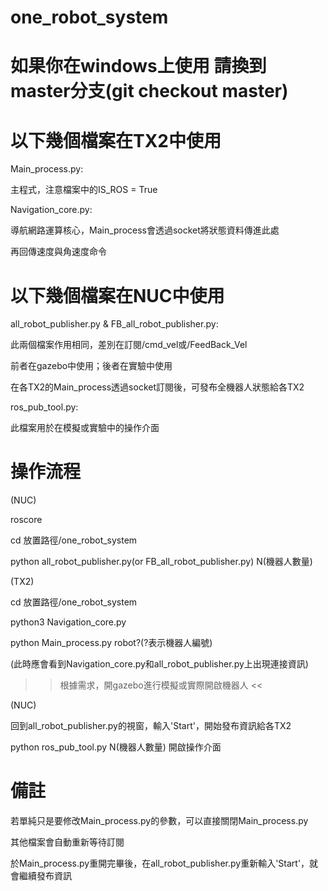# one_robot_system

# 如果你在windows上使用 請換到master分支(git checkout master)

# 以下幾個檔案在TX2中使用

Main_process.py:

  主程式，注意檔案中的IS_ROS = True
  
Navigation_core.py:
  
  導航網路運算核心，Main_process會透過socket將狀態資料傳進此處
  
  再回傳速度與角速度命令

# 以下幾個檔案在NUC中使用

all_robot_publisher.py & FB_all_robot_publisher.py:
  
  此兩個檔案作用相同，差別在訂閱/cmd_vel或/FeedBack_Vel
  
  前者在gazebo中使用；後者在實驗中使用
  
  在各TX2的Main_process透過socket訂閱後，可發布全機器人狀態給各TX2
  
ros_pub_tool.py:
  
  此檔案用於在模擬或實驗中的操作介面

# 操作流程

(NUC)

  roscore
  
  cd 放置路徑/one_robot_system
  
  python all_robot_publisher.py(or FB_all_robot_publisher.py) N(機器人數量)
  
(TX2)

  cd 放置路徑/one_robot_system
  
  python3 Navigation_core.py
  
  python Main_process.py robot?(?表示機器人編號)
  
  (此時應會看到Navigation_core.py和all_robot_publisher.py上出現連接資訊)
  
>> 根據需求，開gazebo進行模擬或實際開啟機器人 <<
  
(NUC)
  
  回到all_robot_publisher.py的視窗，輸入'Start'，開始發布資訊給各TX2
  
  python ros_pub_tool.py N(機器人數量) 開啟操作介面

# 備註

若單純只是要修改Main_process.py的參數，可以直接關閉Main_process.py

其他檔案會自動重新等待訂閱

於Main_process.py重開完畢後，在all_robot_publisher.py重新輸入'Start'，就會繼續發布資訊
